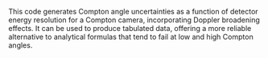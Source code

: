This code generates Compton angle uncertainties as a function of detector energy resolution for a Compton camera, incorporating Doppler broadening effects. It can be used to produce tabulated data, offering a more reliable alternative to analytical formulas that tend to fail at low and high Compton angles.


